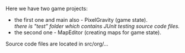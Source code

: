 Here we have two game projects: 
* the first one and main also - PixelGravity (game state).  
<em>there is "test" folder which contains JUnit testing source code files.</em>
* the second one - MapEditor (creating maps for game state). <br/> 

Source code files are located in src/org/...

